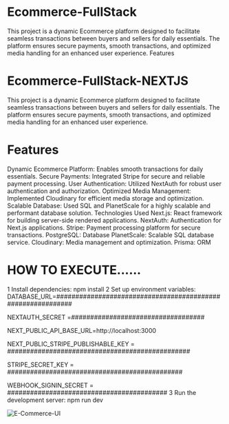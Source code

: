 # Ecommerce-FullStack
This project is a dynamic Ecommerce platform designed to facilitate seamless transactions between buyers and sellers for daily essentials. The platform ensures secure payments, smooth transactions, and optimized media handling for an enhanced user experience.  Features
# Ecommerce-FullStack-NEXTJS
This project is a dynamic Ecommerce platform designed to facilitate seamless transactions between buyers and sellers for daily essentials. The platform ensures secure payments, smooth transactions, and optimized media handling for an enhanced user experience.

# Features
Dynamic Ecommerce Platform: Enables smooth transactions for daily essentials.
Secure Payments: Integrated Stripe for secure and reliable payment processing.
User Authentication: Utilized NextAuth for robust user authentication and authorization.
Optimized Media Management: Implemented Cloudinary for efficient media storage and optimization.
Scalable Database: Used SQL and PlanetScale for a highly scalable and performant database solution.
Technologies Used
Next.js: React framework for building server-side rendered applications.
NextAuth: Authentication for Next.js applications.
Stripe: Payment processing platform for secure transactions.
PostgreSQL: Database
PlanetScale: Scalable SQL database service.
Cloudinary: Media management and optimization.
Prisma: ORM
# HOW TO EXECUTE......
1 Install dependencies: npm install
2  Set up environment variables:
 DATABASE_URL=############################################################

 NEXTAUTH_SECRET =###################################
 
 NEXT_PUBLIC_API_BASE_URL=http://localhost:3000
 
 NEXT_PUBLIC_STRIPE_PUBLISHABLE_KEY = ################################################
 
 STRIPE_SECRET_KEY = ##############################################
 
 WEBHOOK_SIGNIN_SECRET = ##########################################
3 Run the development server: npm run dev

![E-Commerce-UI](https://github.com/user-attachments/assets/7e0ba326-1aaf-4181-b44c-1300ef8630e6)

